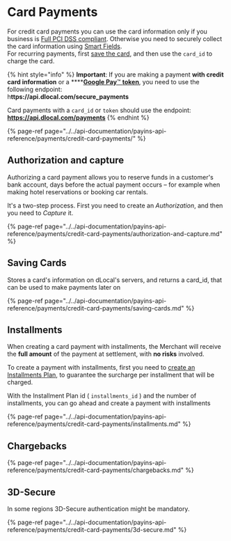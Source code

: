 # Card Payments

For credit card payments you can use the card information only if you business is [Full PCI DSS compliant](https://docs.dlocal.com/solutions/payins#pci-compliance). Otherwise you need to securely collect the card information using [Smart Fields](https://docs.dlocal.com/products/smart-fields).   
For recurring payments, first [save the card](https://docs.dlocal.com/api-documentation/payins-api-reference/saving-cards#create-a-card), and then use the `card_id` to charge the card.

{% hint style="info" %}
**Important**: If you are making a payment **with credit card information** or a ****[**Google Pay**™ **token**](../google-pay.md), you need to use the following endpoint:   
h**ttps://api.dlocal.com/secure\_payments**

Card payments with a `card_id` or `token` should use the endpoint: **https://api.dlocal.com/payments**
{% endhint %}

{% page-ref page="../../api-documentation/payins-api-reference/payments/credit-card-payments/" %}

## Authorization and capture

Authorizing a card payment allows you to reserve funds in a customer's bank account, days before the actual payment occurs – for example when making hotel reservations or booking car rentals.

It's a two-step process. First you need to create an _Authorization_, and then you need to _Capture_ it.

{% page-ref page="../../api-documentation/payins-api-reference/payments/credit-card-payments/authorization-and-capture.md" %}

## Saving Cards

Stores a card's information on dLocal's servers, and returns a card\_id, that can be used to make payments later on

{% page-ref page="../../api-documentation/payins-api-reference/payments/credit-card-payments/saving-cards.md" %}

## Installments

When creating a card payment with installments, the Merchant will receive the **full amount** of the payment at settlement, with **no risks** involved.

To create a payment with installments, first you need to [create an Installments Plan](../../api-documentation/payins-api-reference/payments/credit-card-payments/installments.md#create-an-installments-plan), to guarantee the surcharge per installment that will be charged.

With the Installment Plan id \( `installments_id` \) and the number of installments, you can go ahead and create a payment with installments

{% page-ref page="../../api-documentation/payins-api-reference/payments/credit-card-payments/installments.md" %}

## Chargebacks

{% page-ref page="../../api-documentation/payins-api-reference/payments/credit-card-payments/chargebacks.md" %}

## 3D-Secure

In some regions 3D-Secure authentication might be mandatory.

{% page-ref page="../../api-documentation/payins-api-reference/payments/credit-card-payments/3d-secure.md" %}



